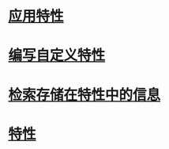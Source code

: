 # [应用特性](applying-attributes.md)
# [编写自定义特性](writing-custom-attributes.md)
# [检索存储在特性中的信息](retrieving-information-stored-in-attributes.md)
# [特性](index.md)
